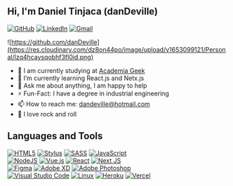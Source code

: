 ## Hi, I'm Daniel Tinjaca (danDeville)

[![GitHub](https://img.shields.io/badge/github-%23121011.svg?style=for-the-badge&logo=github&logoColor=white)]([https://github.com/danDeville](https://github.com/danDeville))
[![LinkedIn](https://img.shields.io/badge/linkedin-%230077B5.svg?style=for-the-badge&logo=linkedin&logoColor=white)](https://www.linkedin.com/in/dandevilleco/)
[	![Gmail](https://img.shields.io/badge/Gmail-D14836?style=for-the-badge&logo=gmail&logoColor=white)](mailto:dandeville@gmail.com)

![https://github.com/danDeville](https://res.cloudinary.com/dz8on44po/image/upload/v1653099121/Personal/lzq4hcaysqobhf3fl0id.png)

- 🔭 I am currently studying at [Academia Geek](https://github.com/academia-geek)
- 🌱 I’m currently learning React.js and Netx.js
- 💬 Ask me about anything, I am happy to help
- ⚡️ Fun-Fact: I have a degree in industrial engineering
- 📫 How to reach me: dandeville@hotmail.com
- 🤘 I love rock and roll

## Languages and Tools 

[![HTML5](https://img.shields.io/badge/html5-%23E34F26.svg?style=for-the-badge&logo=html5&logoColor=white&labelColor=101010)]()
[![Stylus](https://img.shields.io/badge/stylus-%47A248.svg?style=for-the-badge&logo=stylus&logoColor=white&labelColor=101010)]()
[![SASS](https://img.shields.io/badge/SASS-hotpink.svg?style=for-the-badge&logo=SASS&logoColor=white&labelColor=101010)]()
[![JavaScript](https://img.shields.io/badge/javascript-F7DF1E.svg?style=for-the-badge&logo=javascript&logoColor=white&labelColor=101010)]()
</br>
[![NodeJS](https://img.shields.io/badge/node.js-6DA55F?style=for-the-badge&logo=node.js&logoColor=white&labelColor=101010)]()
[![Vue.js](https://img.shields.io/badge/vuejs-39E09B.svg?style=for-the-badge&logo=vuedotjs&logoColor=white&labelColor=101010)]()
[![React](https://img.shields.io/badge/react-1877F2.svg?style=for-the-badge&logo=react&logoColor=white&labelColor=101010)]()
[![Next JS](https://img.shields.io/badge/Next-%2335495e?style=for-the-badge&logo=next.js&logoColor=white&labelColor=101010)]()
</br>
[![Figma](https://img.shields.io/badge/figma-%23F24E1E.svg?style=for-the-badge&logo=figma&logoColor=white&labelColor=101010)]()
[![Adobe XD](https://img.shields.io/badge/Adobe%20XD-470137?style=for-the-badge&logo=Adobe%20XD&logoColor=white&labelColor=101010)]()
[![Adobe Photoshop](https://img.shields.io/badge/adobe%20photoshop-%2331A8FF.svg?style=for-the-badge&logo=adobe%20photoshop&logoColor=white&labelColor=101010)]()
</br>
[![Visual Studio Code](https://img.shields.io/badge/Visual%20Studio%20Code-0078d7.svg?style=for-the-badge&logo=visual-studio-code&logoColor=white&labelColor=101010)]()
[![Linux](https://img.shields.io/badge/Linux-FCC624?style=for-the-badge&logo=linux&logoColor=white&labelColor=101010)]()
[![Heroku](https://img.shields.io/badge/heroku-%23430098.svg?style=for-the-badge&logo=heroku&logoColor=white&labelColor=101010)]()
[![Vercel](https://img.shields.io/badge/vercel-%23000000.svg?style=for-the-badge&logo=vercel&logoColor=white&labelColor=101010)]()
